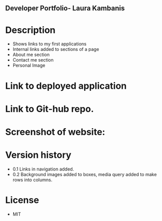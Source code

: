 ## Developer Portfolio- Laura Kambanis

# Description 
* Shows links to my first applications
* Internal links added to sections of a page
* About me section
* Contact me section
* Personal Image

# Link to deployed application

# Link to Git-hub repo.

# Screenshot of website:



# Version history

* 0.1 Links in navigation added.
* 0.2 Background images added to boxes, media query added to make rows into columns.

# License

* MIT

